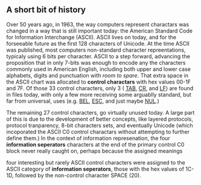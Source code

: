 

A short bit of history
----------------------

Over 50 years ago, in 1963, the way computers represent charactars was changed in a way that is 
still important today: the American Standard Code for Information Interchange (ASCII).   ASCII
lives on today, and for the forseeable future as the first 128 characters of Unicode.   At the time
ASCII was published, most computers non-standard character repreentations, typicaly using 6 bits 
per character.   ASCII to a step forward, advancing the proposition that in only 7-bits was enough to encode any the 
characters commonly used in American English, including both upper and lower case alphabets,
digits and punctuation with *room to spare*.    That extra space in the ASCII chart was 
allocated to **control charactars** with hex values 00-1F and 7F.   Of those 33 control 
characters, only 3 (
[TAB](https://en.wikipedia.org/wiki/Tab_key#Tab_characters), 
[CR](https://en.wikipedia.org/wiki/Carriage_return), and 
[LF](https://en.wikipedia.org/wiki/Newline)) 
are found in files today, with only a few more receiving some arguablly standard, 
but far from universal, uses (e.g. 
[BEL](https://en.wikipedia.org/wiki/Bell_character), 
[ESC](https://en.wikipedia.org/wiki/Escape_character), and just maybe 
[NUL](https://en.wikipedia.org/wiki/Null_character).)   

The remaining 27 control characters, go virtually unused today.  A large part of this is due to the development of 
better concepts, like layered protocols, protocol tranparency, 8-bit characters sets, and 
eventually Unicode (which incoporated the ASCII C0 control charactars without attempting
to further define them.)   In the context of information represenation, the four **information seperators** 
characters at the end of the primary control C0 block never really caught on, perhaps because 
the assigned meanings    

   four interesting but 
rarely ASCII control characters were assigned to the ASCII category of 
**information seperators**, those with the hex values of 1C-1D, followed by the non-control 
character SPACE (20).           

